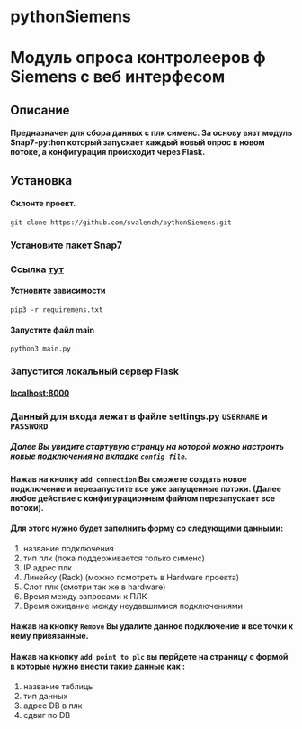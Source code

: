 # pythonSiemens
# Модуль опроса контролееров ф Siemens  с веб интерфесом
## Описание
#### Предназначен для сбора данных с плк сименс. За основу вязт модуль Snap7-python который запускает каждый новый опрос в новом потоке, а конфигурация происходит через Flask.
## Установка
#### Склонте проект.
`git clone https://github.com/svalench/pythonSiemens.git`
### Установите пакет Snap7
### Ссылка  [тут](https://python-snap7.readthedocs.io/en/latest/installation.html)
#### Устновите зависимости
`pip3 -r requiremens.txt`
#### Запустите файл main
`python3 main.py`
### Запустится локальный сервер Flask
#### [localhost:8000](http://localhost:8000)
### Данный для входа лежат в файле settings.py `USERNAME` и `PASSWORD`
##### Далее Вы увидите стартувую странцу на которой можно настроить новые подключения на вкладке `config file`. 
#### Нажав на кнопку `add connection` Вы сможете создать новое подключение и перезапустите все уже запущенные потоки. (Далее любое действие с конфигурационным файлом перезапускает все потоки).
####  Для этого нужно будет заполнить форму со следующими данными:
1. название подключения
2. тип плк (пока поддерживается только сименс)
3. IP адрес плк
4. Линейку (Rack) (можно псмотреть в Hardware проекта)
5. Слот плк (смотри так же в hardware)
6. Время между запросами к ПЛК
7. Время ожидание между неудавшимися подключениями

#### Нажав на кнопку `Remove`  Вы удалите данное подключение и все точки к нему привязанные.
#### Нажав на кнопку `add point to plc` вы перйдете на страницу с формой в которые нужно внести такие данные как :
1. название таблицы
2. тип данных
3. адрес DB в плк
4. сдвиг по DB
